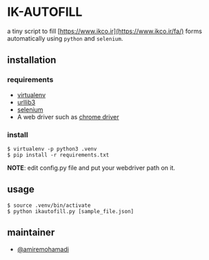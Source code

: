 # IK-AUTOFILL
a tiny script to fill [https://www.ikco.ir](https://www.ikco.ir/fa/) forms automatically using `python` and `selenium`.

## installation

### requirements
- [virtualenv](https://github.com/pypa/virtualenv)
- [urllib3](https://github.com/urllib3/urllib3)
- [selenium](https://github.com/SeleniumHQ/selenium)
- A web driver such as [chrome driver](https://chromedriver.chromium.org/downloads)

### install
```
$ virtualenv -p python3 .venv
$ pip install -r requirements.txt
```

**NOTE**: edit config.py file and put your webdriver path on it.

## usage
```
$ source .venv/bin/activate
$ python ikautofill.py [sample_file.json]
```

## maintainer
- [@amiremohamadi](https://github.com/amiremohamadi)
